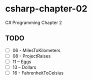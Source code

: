 # csharp-chapter-02
C# Programming Chapter 2

## TODO
- [ ] 06 - MilesToKilometers
- [ ] 08 - ProjectRaises
- [ ] 11 – Eggs
- [ ] 13 – Dollars
- [ ] 16 - FahrenheitToCelsius